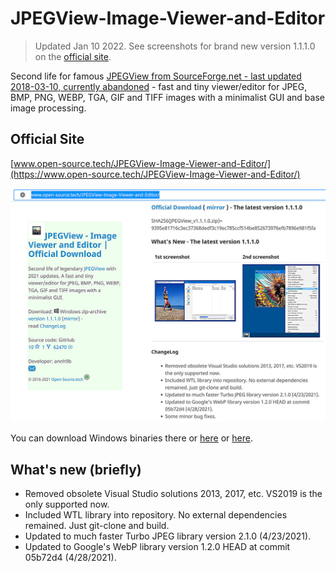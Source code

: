 # JPEGView-Image-Viewer-and-Editor

> Updated Jan 10 2022. See screenshots for brand new version 1.1.1.0 on the [official site](https://www.open-source.tech/JPEGView-Image-Viewer-and-Editor/).

Second life for famous [JPEGView from SourceForge.net - last updated 2018-03-10, currently abandoned](https://sourceforge.net/projects/jpegview/) - fast and tiny viewer/editor for JPEG, BMP, PNG, WEBP, TGA, GIF and TIFF images with a minimalist GUI and base image processing.

## Official Site

[www.open-source.tech/JPEGView-Image-Viewer-and-Editor/](https://www.open-source.tech/JPEGView-Image-Viewer-and-Editor/)

![www.open-source.tech/JPEGView-Image-Viewer-and-Editor/ screenshot](open-source-tech.jpg?raw=true)

You can download Windows binaries there or [here](https://www.open-source.tech/JPEGView-Image-Viewer-and-Editor/downloads/JPEGView_v1.1.1.0.zip) or [here](https://filedn.com/llBp1EbMQML0Hdv9A9SVo6b/JPEGView_v1.1.1.0.zip).

## What's new (briefly)

* Removed obsolete Visual Studio solutions 2013, 2017, etc. VS2019 is the only supported now.
* Included WTL library into repository. No external dependencies remained. Just git-clone and build.
* Updated to much faster Turbo JPEG library version 2.1.0 (4/23/2021).
* Updated to Google's WebP library version 1.2.0 HEAD at commit 05b72d4 (4/28/2021).
